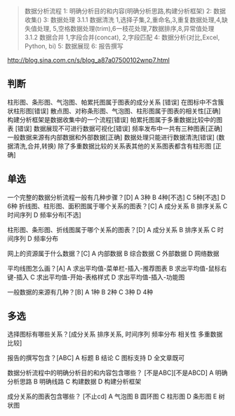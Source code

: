> 数据分析流程
>1: 明确分析目的和内容(明确分析思路,构建分析框架)
>2: 数据收集()
>3: 数据处理
>   3.1.1 数据清洗
>       1,选择子集,2,重命名,3,重复数据处理,4,缺失值处理,
>       5,空格数据处理(trim),6一枝花处理,7数据排序,8,异常值处理
>   3.1.2 数据合并
>       1,字段合并(concat), 2,字段匹配
>4: 数据分析(对比,Excel, Python, bi)
>5: 数据展现
>6: 报告撰写


http://blog.sina.com.cn/s/blog_a87a07500102wnp7.html



## 判断
柱形图、条形图、气泡图、帕累托图属于图表的成分关系 [错误]
在图标中不含簇状柱形图[错误]
散点图、对称条形图、气泡图、柱形图属于图表的相关性[正确]
构建分析框架是数据收集中的一个流程[错误]
帕累托图属于多重数据比较中的图表 [错误]
数据展现不可进行数据可视化[错误]
频率发布中一共有三种图表[正确]
一般数据来源有内部数据和外部数据[正确]
数据处理只能进行数据清洗[错误] (数据清洗,合并,转换)
除了多重数据比较的关系表其他的关系图表都含有柱形图 [正确]


## 单选

一个完整的数据分析流程一般有几种步骤？[D]
A 3种
B 4种[不选]
C 5种[不选]
D 6种
折线图、柱形图、面积图属于哪个关系的图表？[C]
A 成分关系
B 排序关系
C 时间序列
D 频率分布[不选]

柱形图、条形图、折线图属于哪个关系的图表？[D]
A 成分关系
B 排序关系
C 时间序列
D 频率分布

网上的资源属于什么数据？[C]
A 内部数据
B 综合数据
C 外部数据
D 网络数据

平均线图怎么画？[A]
A 求出平均值-菜单栏-插入-推荐图表
B 求出平均值-鼠标右键-插入
C 求出平均值-开始-表格样式
D 求出平均值-插入-功能图


一般数据的来源有几种？[B]
A 1种
B 2种
C 3种
D 4种


## 多选
选择图标有哪些关系？[成分关系 排序关系, 时间序列 频率分布 相关性   多重数据比较]

报告的撰写包含？[ABC]
A 标题
B 结论
C 图标支持
D 全文章既可


数据分析流程中的明确分析目的和内容包含哪些？
[不是ABC][不是ABCD]
A 明确分析思路
B 明确线路
C 构建数据
D 构建分析框架

成分关系的图表包含哪些？
[不止cd]
A
气泡图
B
圆环图
C
柱形图
D
条形图
E
树状图
